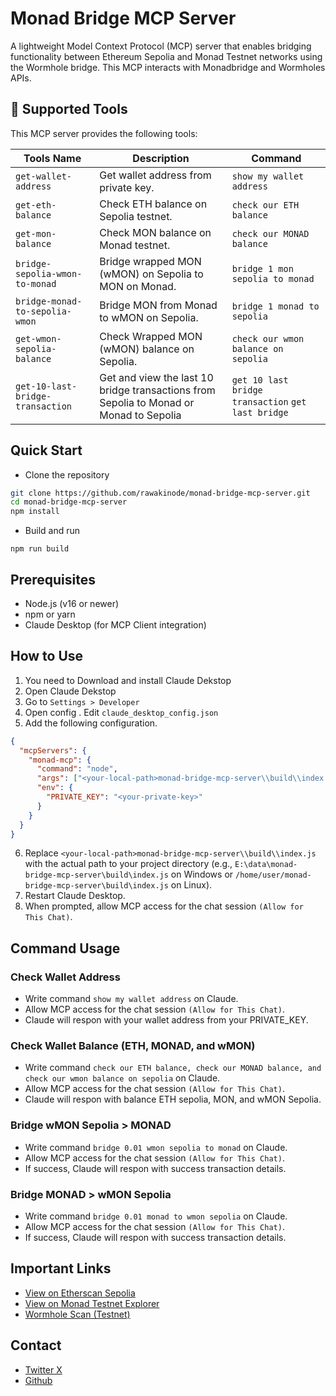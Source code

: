 
# Monad Bridge MCP Server

A lightweight Model Context Protocol (MCP) server that enables bridging functionality between Ethereum Sepolia and Monad Testnet networks using the Wormhole bridge. This MCP interacts with Monadbridge and Wormholes APIs.

## 🚀 Supported Tools

This MCP server provides the following tools:

| Tools Name                          | Description                                                   | Command |
|----------------------------------|-------------------------------------------------------------|------|
| `get-wallet-address`             | Get wallet address from private key.                       | `show my wallet address` |
| `get-eth-balance`                | Check ETH balance on Sepolia testnet.                      | `check our ETH balance` |
| `get-mon-balance`                | Check MON balance on Monad testnet.                        | `check our MONAD balance` |
| `bridge-sepolia-wmon-to-monad`  | Bridge wrapped MON (wMON) on Sepolia to MON on Monad.      | `bridge 1 mon sepolia to monad` |
| `bridge-monad-to-sepolia-wmon`  | Bridge MON from Monad to wMON on Sepolia.                  | `bridge 1 monad to sepolia` |
| `get-wmon-sepolia-balance` | Check Wrapped MON (wMON) balance on Sepolia. | `check our wmon balance on sepolia` |
|`get-10-last-bridge-transaction`|Get and view the last 10 bridge transactions from Sepolia to Monad or Monad to Sepolia| `get 10 last bridge transaction` `get last bridge`|

## Quick Start

- Clone the repository
```bash
git clone https://github.com/rawakinode/monad-bridge-mcp-server.git
cd monad-bridge-mcp-server
npm install
```

- Build and run
```
npm run build
```

## Prerequisites

- Node.js (v16 or newer)
- npm or yarn
- Claude Desktop (for MCP Client integration)

## How to Use

1. You need to Download and install Claude Dekstop
2. Open Claude Dekstop
3. Go to `Settings > Developer`
4. Open config . Edit `claude_desktop_config.json`
5. Add the following configuration.
```json
{
  "mcpServers": {
    "monad-mcp": {
      "command": "node",
      "args": ["<your-local-path>monad-bridge-mcp-server\\build\\index.js"],
      "env": {
        "PRIVATE_KEY": "<your-private-key>" 
      }
    }
  }
}

```
6. Replace `<your-local-path>monad-bridge-mcp-server\\build\\index.js` with the actual path to your project directory (e.g., `E:\data\monad-bridge-mcp-server\build\index.js` on Windows or `/home/user/monad-bridge-mcp-server\build\index.js` on Linux).
7. Restart Claude Desktop.
8. When prompted, allow MCP access for the chat session `(Allow for This Chat)`.

## Command Usage

### Check Wallet Address

- Write command `show my wallet address` on Claude.
- Allow MCP access for the chat session `(Allow for This Chat)`.
- Claude will respon with your wallet address from your PRIVATE_KEY.

### Check Wallet Balance (ETH, MONAD, and wMON)

- Write command `check our ETH balance, check our MONAD balance, and check our wmon balance on sepolia` on Claude.
- Allow MCP access for the chat session `(Allow for This Chat)`.
- Claude will respon with balance ETH sepolia, MON, and wMON Sepolia.

### Bridge wMON Sepolia > MONAD

- Write command `bridge 0.01 wmon sepolia to monad` on Claude.
- Allow MCP access for the chat session `(Allow for This Chat)`.
- If success, Claude will respon with success transaction details.

### Bridge MONAD > wMON Sepolia

- Write command `bridge 0.01 monad to wmon sepolia` on Claude.
- Allow MCP access for the chat session `(Allow for This Chat)`.
- If success, Claude will respon with success transaction details.

## Important Links

- [View on Etherscan Sepolia](https://sepolia.etherscan.io/)
- [View on Monad Testnet Explorer](https://testnet.monadexplorer.com/)
- [Wormhole Scan (Testnet)](https://wormholescan.io/?network=Testnet)

## Contact

- [Twitter X](https://x.com/rawakinode)
- [Github](https://github.com/rawakinode)

